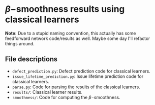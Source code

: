 # $\beta-$smoothness results using classical learners

**Note:** Due to a stupid naming convention, this actually has some feedforward network code/results as well. Maybe some day I'll refactor things around.

## File descriptions

* `defect_prediction.py`: Defect prediction code for classical learners.
* `issue_lifetime_prediction.py`: Issue lifetime prediction code for classical learners.
* `parse.py`: Code for parsing the results of the classical learners.
* `results/`: Classical learner results.
* `smoothness/`: Code for computing the $\beta-$smoothness.
